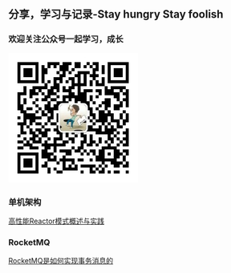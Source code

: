 ## 分享，学习与记录-Stay hungry Stay foolish
### 欢迎关注公众号一起学习，成长
![开发大小事](zze.jpg)

### 单机架构
 [高性能Reactor模式概述与实践](/单机架构/高性能Reactor模式概述与实践.md "高性能Reactor模式概述与实践")

### RocketMQ
 [RocketMQ是如何实现事务消息的](/RocketMQ/RocketMQ是如何实现事务消息的.md "RocketMQ是如何实现事务消息的")